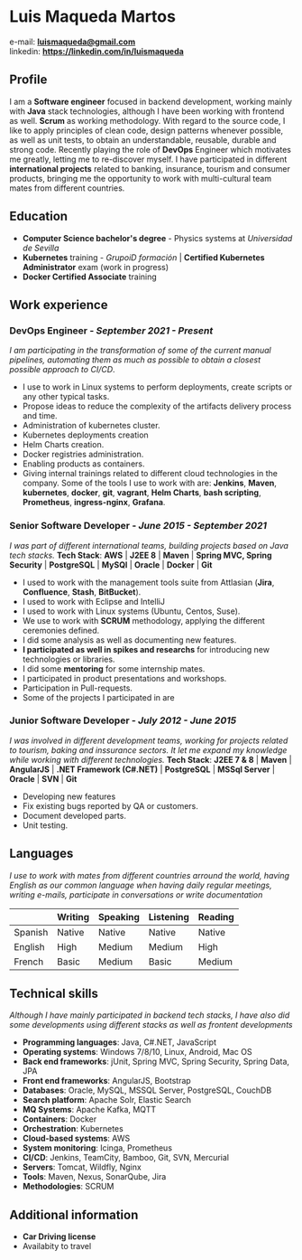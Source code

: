 # Luis Maqueda Martos
e-mail: **luismaqueda@gmail.com**</br>
linkedin: **https://linkedin.com/in/luismaqueda**


## Profile
I am a **Software engineer** focused in backend development, working mainly with **Java** stack technologies, although I have been working with frontend as well. **Scrum** as working methodology. With regard to the source code, I like to apply principles of clean code, design patterns whenever possible, as well as unit tests, to obtain an understandable, reusable, durable and strong code. Recently playing the role of **DevOps** Engineer which motivates me greatly, letting me to re-discover myself. I have participated in different **international projects** related to banking, insurance, tourism and consumer products, bringing me the opportunity to work with multi-cultural team mates from different countries.

## Education
- **Computer Science bachelor's degree** - Physics systems at *Universidad de Sevilla*
- **Kubernetes** training - *GrupoiD formación* | **Certified Kubernetes Administrator** exam (work in progress)
- **Docker Certified Associate** training

## Work experience
### DevOps Engineer - *September 2021 - Present*
*I am participating in the transformation of some of the current manual pipelines, automating them as much as possible to obtain a closest possible approach to CI/CD*. </br>
- I use to work in Linux systems to perform deployments, create scripts or any other typical tasks.
- Propose ideas to reduce the complexity of the artifacts delivery process and time.
- Administration of kubernetes cluster.
- Kubernetes deployments creation
- Helm Charts creation.
- Docker registries administration.
- Enabling products as containers.
- Giving internal trainings related to different cloud technologies in the company.
Some of the tools I use to work with are: **Jenkins**, **Maven**, **kubernetes**, **docker**, **git**, **vagrant**, **Helm Charts**, **bash scripting**, **Prometheus**, **ingress-nginx**, **Grafana**.

### Senior Software Developer - *June 2015 - September 2021*
*I was part of different international teams, building projects based on Java tech stacks.*
**Tech Stack**: **AWS** | **J2EE 8** | **Maven** | **Spring MVC, Spring Security** | **PostgreSQL** | **MySQl** | **Oracle** | **Docker** | **Git** </br>
- I used to work with the management tools suite from Attlasian (**Jira**, **Confluence**, **Stash**, **BitBucket**). 
- I used to work with Eclipse and IntelliJ
- I used to work with Linux systems (Ubuntu, Centos, Suse).
- We use to work with **SCRUM** methodology, applying the different ceremonies defined. 
- I did some analysis as well as documenting new features. 
- **I participated as well in spikes and researchs** for introducing new technologies or libraries. 
- I did some **mentoring** for some internship mates. 
- I participated in product presentations and workshops.
- Participation in Pull-requests.
- Some of the projects I participated in are 


### Junior Software Developer - *July 2012 - June 2015*
*I was involved in different development teams, working for projects related to tourism, baking and inssurance sectors. It let me expand my knowledge while working with different technologies.*
**Tech Stack**: **J2EE 7 & 8** | **Maven** | **AngularJS** | **.NET Framework (C#.NET)** | **PostgreSQL** | **MSSql Server** | **Oracle** | **SVN** | **Git** </br>
- Developing new features
- Fix existing bugs reported by QA or customers.
- Document developed parts.
- Unit testing.

## Languages
*I use to work with mates from different countries arround the world, having English as our common language when having daily regular meetings, writing e-mails, participate in conversations or write documentation*

|  | Writing | Speaking | Listening | Reading |
| ----------- | ----------- | ----------- | ----------- | ----------- |
| Spanish | Native | Native | Native | Native |
| English |  High | Medium | Medium | High |
| French |  Basic | Medium | Basic | Medium |

## Technical skills
*Although I have mainly participated in backend tech stacks, I have also did some developments using different stacks as well as frontent developments*
- **Programming languages**: Java, C#.NET, JavaScript
- **Operating systems**: Windows 7/8/10, Linux, Android, Mac OS
- **Back end frameworks**: jUnit, Spring MVC, Spring Security, Spring Data, JPA
- **Front end frameworks**: AngularJS, Bootstrap
- **Databases**: Oracle, MySQL, MSSQL Server, PostgreSQL, CouchDB
- **Search platform**: Apache Solr, Elastic Search
- **MQ Systems**: Apache Kafka, MQTT
- **Containers**: Docker
- **Orchestration**: Kubernetes
- **Cloud-based systems**: AWS
- **System monitoring**: Icinga, Prometheus
- **CI/CD**: Jenkins, TeamCity, Bamboo, Git, SVN, Mercurial
- **Servers**: Tomcat, Wildfly, Nginx
- **Tools**: Maven, Nexus, SonarQube, Jira
- **Methodologies**: SCRUM

## Additional information
- **Car Driving license**
- Availabity to travel
